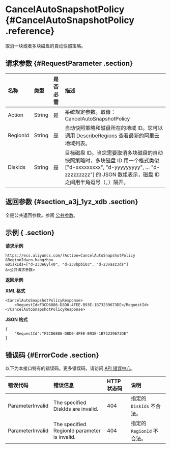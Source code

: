 # CancelAutoSnapshotPolicy {#CancelAutoSnapshotPolicy .reference}

取消一块或者多块磁盘的自动快照策略。

## 请求参数 {#RequestParameter .section}

|名称|类型|是否必需|描述|
|:-|:-|:---|:-|
|Action|String|是|系统规定参数。取值：CancelAutoSnapshotPolicy|
|RegionId|String|是|自动快照策略和磁盘所在的地域 ID。您可以调用 [DescribeRegions](intl.zh-CN/API参考/地域/DescribeRegions.md#) 查看最新的阿里云地域列表。|
|DiskIds|String|是|目标磁盘 ID。当您需要取消多块磁盘的自动快照策略时，多块磁盘 ID 用一个格式类似 \["d-xxxxxxxxx", "d-yyyyyyyyy", … "d-zzzzzzzzz"\] 的 JSON 数组表示，磁盘 ID 之间用半角逗号（`,`）隔开。|

## 返回参数 {#section_a3j_1yz_xdb .section}

全是公共返回参数。参阅 [公共参数](intl.zh-CN/API参考/调用方式/公共参数.md#commonResponseParameters)。

## 示例 { .section}

**请求示例** 

```
https://ecs.aliyuncs.com/?Action=CancelAutoSnapshotPolicy
&RegionId=cn-hangzhou
&DiskIds=["d-233e6ylv0", "d-23vbpbi03", "d-23vasz3ds"]
&<公共请求参数>
```

**返回示例** 

**XML 格式**

```
<CancelAutoSnapshotPolicyResponse>
    <RequestId>F3CD6886-D8D0-4FEE-B93E-1B73239673DE</RequestId>
</CancelAutoSnapshotPolicyResponse>
```

 **JSON 格式** 

```
{
    "RequestId":"F3CD6886-D8D0-4FEE-B93E-1B73239673DE"
}
```

## 错误码 {#ErrorCode .section}

以下为本接口特有的错误码。更多错误码，请访问 [API 错误中心](https://error-center.alibabacloud.com/status/product/Ecs)。

|错误代码|错误信息|HTTP 状态码|说明|
|:---|:---|:-------|:-|
|ParameterInvalid|The specified DiskIds are invalid.|404|指定的 `DiskIds` 不合法。|
|ParameterInvalid|The specified RegionId parameter is invalid.|404|指定的 `RegionId` 不合法。|

